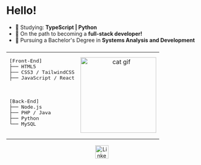 <h1 align="left">Hello! </h1>

- 🔵 Studying: **TypeScript | Python**  
- 🔵 On the path to becoming a **full-stack developer!**  
- 🔵 Pursuing a Bachelor's Degree in **Systems Analysis and Development**  

###

<table align="center">
  <tr>
    <td>
      <div>
        <pre>
[Front-End]
├── HTML5
├── CSS3 / TailwindCSS
├── JavaScript / React
        </pre>
      </div>
    </td>
    <td rowspan="2">
      <div align="center">
        <div align="center">
  <img src="https://www.tramaweb.com.br/wp-content/uploads/2019/10/f6719fd6-tenor.gif" height="200" alt="cat gif"  />
</div>
      </div>
    </td>
  </tr>
  <tr>
    <td>
      <div>
        <pre>
[Back-End]
├── Node.js
├── PHP / Java
├── Python
└── MySQL
        </pre>
      </div>
    </td>
  </tr>
</table>

<div align="center">
  <a href="https://www.linkedin.com/in/eduardo-teixeira-viríssimo-46471624b/" target="_blank"><img src="https://img.shields.io/static/v1?message=LinkedIn&logo=linkedin&label=&color=0077B5&logoColor=white&labelColor=&style=for-the-badge" height="35" alt="LinkedIn logo"  /></a> 
</div>

###
